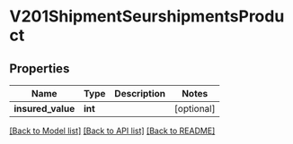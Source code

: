 # V201ShipmentSeurshipmentsProduct

## Properties
Name | Type | Description | Notes
------------ | ------------- | ------------- | -------------
**insured_value** | **int** |  | [optional] 

[[Back to Model list]](../README.md#documentation-for-models) [[Back to API list]](../README.md#documentation-for-api-endpoints) [[Back to README]](../README.md)


